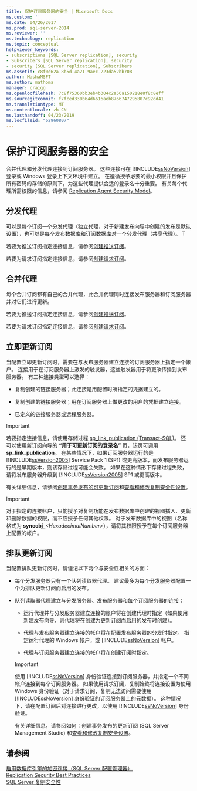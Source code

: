 ```yaml
---
title: 保护订阅服务器的安全 | Microsoft Docs
ms.custom: ''
ms.date: 04/26/2017
ms.prod: sql-server-2014
ms.reviewer: ''
ms.technology: replication
ms.topic: conceptual
helpviewer_keywords:
- subscriptions [SQL Server replication], security
- Subscribers [SQL Server replication], security
- security [SQL Server replication], Subscribers
ms.assetid: c8f0d62a-8b5d-4a21-9aec-223da52bb708
author: MashaMSFT
ms.author: mathoma
manager: craigg
ms.openlocfilehash: 7c8f75360bb3eb4b304c2a56a150218e8f8c8eff
ms.sourcegitcommit: f7fced330b64d6616aeb8766747295807c92dd41
ms.translationtype: MT
ms.contentlocale: zh-CN
ms.lasthandoff: 04/23/2019
ms.locfileid: "62960807"
---
```

# <a name="secure-the-subscriber"></a>保护订阅服务器的安全
  合并代理和分发代理连接到订阅服务器。 这些连接可在 [!INCLUDE[ssNoVersion](../../../includes/ssnoversion-md.md)] 登录或 Windows 登录上下文环境中建立。 在遵循授予必要的最小权限并且保护所有密码的存储的原则下，为这些代理提供合适的登录名十分重要。 有关每个代理所需权限的信息，请参阅 [Replication Agent Security Model](replication-agent-security-model.md)。  
  
## <a name="distribution-agent"></a>分发代理  
 可以是每个订阅一个分发代理（独立代理，对于新建发布向导中创建的发布是默认设置），也可以是每个发布数据库和订阅数据库对一个分发代理（共享代理）。 T  
  
 若要为推送订阅指定连接信息，请参阅[创建推送订阅](../create-a-push-subscription.md)。  
  
 若要为请求订阅指定连接信息，请参阅[创建请求订阅](../create-a-pull-subscription.md)。  
  
## <a name="merge-agent"></a>合并代理  
 每个合并订阅都有自己的合并代理，此合并代理同时连接发布服务器和订阅服务器并对它们进行更新。  
  
 若要为推送订阅指定连接信息，请参阅[创建推送订阅](../create-a-push-subscription.md)。  
  
 若要为请求订阅指定连接信息，请参阅[创建请求订阅](../create-a-pull-subscription.md)。  
  
## <a name="immediate-updating-subscriptions"></a>立即更新订阅  
 当配置立即更新订阅时，需要在与发布服务器建立连接的订阅服务器上指定一个帐户。 连接用于在订阅服务器上激发的触发器，这些触发器用于将更改传播到发布服务器。 有三种连接类型可以选择：  
  
-   复制创建的链接服务器；此连接是用配置时所指定的凭据建立的。  
  
-   复制创建的链接服务器；用在订阅服务器上做更改的用户的凭据建立连接。  
  
-   已定义的链接服务器或远程服务器。  
  
> [!IMPORTANT]  
>  若要指定连接信息，请使用存储过程 [sp_link_publication &#40;Transact-SQL&#41;](/sql/relational-databases/system-stored-procedures/sp-link-publication-transact-sql)。 还可以使用新订阅向导的 **“用于可更新订阅的登录名”** 页，该页可调用 **sp_link_publication**。 在某些情况下，如果订阅服务器运行的是 [!INCLUDE[ssVersion2005](../../../includes/ssversion2005-md.md)] Service Pack 1 (SP1) 或更高版本，而发布服务器运行的是早期版本，则该存储过程可能会失败。 如果在这种情形下存储过程失败，请将发布服务器升级到 [!INCLUDE[ssVersion2005](../../../includes/ssversion2005-md.md)] SP1 或更高版本。  
  
 有关详细信息，请参阅[创建事务发布的可更新订阅](../publish/create-an-updatable-subscription-to-a-transactional-publication.md)和[查看和修改复制安全性设置](view-and-modify-replication-security-settings.md)。  
  
> [!IMPORTANT]  
>  对于指定的连接帐户，只能授予对复制功能在发布数据库中创建的视图插入、更新和删除数据的权限，而不应授予任何其他权限。 对于发布数据库中的视图（名称格式为 **syncobj_**_\<HexadecimalNumber>_），请将其权限授予在每个订阅服务器上配置的帐户。  
  
## <a name="queued-updating-subscriptions"></a>排队更新订阅  
 当配置排队更新订阅时，请谨记以下两个与安全性相关的方面：  
  
-   每个分发服务器只有一个队列读取器代理。 建议最多为每个分发服务器配置一个为排队更新订阅而启用的发布。  
  
-   队列读取器代理建立与分发服务器、发布服务器和每个订阅服务器的连接：  
  
    -   运行代理并与分发服务器建立连接的账户将在创建代理时指定（如果使用新建发布向导，则代理将在创建为更新订阅而启用的发布时创建）。  
  
    -   代理与发布服务器建立连接的帐户将在配置发布服务器的分发时指定。 指定运行代理的 Windows 帐户，或 [!INCLUDE[ssNoVersion](../../../includes/ssnoversion-md.md)] 帐户。  
  
    -   代理与订阅服务器建立连接的帐户将在创建订阅时指定。  
  
    > [!IMPORTANT]  
    >  使用 [!INCLUDE[ssNoVersion](../../../includes/ssnoversion-md.md)] 身份验证连接到订阅服务器，并指定一个不同帐户连接到每个订阅服务器。 如果使用请求订阅，复制始终将连接设置为使用 Windows 身份验证（对于请求订阅，复制无法访问需要使用 [!INCLUDE[ssNoVersion](../../../includes/ssnoversion-md.md)] 身份验证的订阅服务器上的元数据）。 这种情况下，请在配置订阅后对连接进行更改，以使用 [!INCLUDE[ssNoVersion](../../../includes/ssnoversion-md.md)] 身份验证。  
  
     有关详细信息，请参阅如何：创建事务发布的更新订阅 (SQL Server Management Studio) 和[查看和修改复制安全设置](view-and-modify-replication-security-settings.md)。  
  
## <a name="see-also"></a>请参阅  
 [启用数据库引擎的加密连接（SQL Server 配置管理器）](../../../database-engine/configure-windows/enable-encrypted-connections-to-the-database-engine.md)   
 [Replication Security Best Practices](replication-security-best-practices.md)   
 [SQL Server 复制安全性](view-and-modify-replication-security-settings.md)  
  
  
